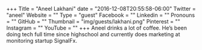 +++
Title = "Aneel Lakhani"
date = "2016-12-08T20:55:58-06:00"
Twitter = "aneel"
Website = ""
Type = "guest"
Facebook = ""
Linkedin = ""
Pronouns = ""
GitHub = ""
Thumbnail = "img/guests/lakhani.png"
Pinterest = ""
Instagram = ""
YouTube = ""
+++
Aneel drinks a lot of coffee. He’s been doing tech full time since highschool and currently does marketing at monitoring startup SignalFx.
